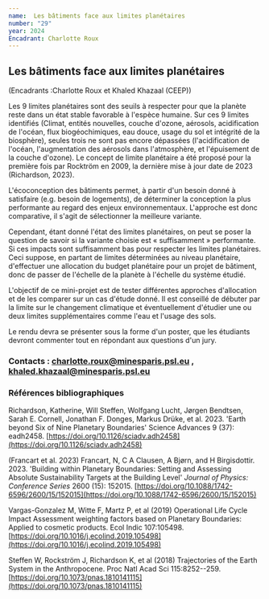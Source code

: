 ```yaml
---
name:  Les bâtiments face aux limites planétaires
number: "29"
year: 2024
Encadrant: Charlotte Roux
---
```



## Les bâtiments face aux limites planétaires

(Encadrants :Charlotte Roux et Khaled Khazaal (CEEP))

Les 9 limites planétaires sont des seuils à respecter pour que la
planète reste dans un état stable favorable à l'espèce humaine. Sur ces
9 limites identifiés (Climat, entités nouvelles, couche d'ozone,
aérosols, acidification de l'océan, flux biogéochimiques, eau douce,
usage du sol et intégrité de la biosphère), seules trois ne sont pas
encore dépassées (l'acidification de l'océan, l'augmentation des
aérosols dans l'atmosphère, et l'épuisement de la couche d'ozone). Le
concept de limite planétaire a été proposé pour la première fois par
Rocktröm en 2009, la dernière mise à jour date de 2023 (Richardson,
2023).

L'écoconception des bâtiments permet, à partir d'un besoin donné à
satisfaire (e.g. besoin de logements), de déterminer la conception la
plus performante au regard des enjeux environnementaux. L'approche est
donc comparative, il s'agit de sélectionner la meilleure variante.

Cependant, étant donné l'état des limites planétaires, on peut se poser
la question de savoir si la variante choisie est « suffisamment »
performante. Si ces impacts sont suffisamment bas pour respecter les
limites planétaires. Ceci suppose, en partant de limites déterminées au
niveau planétaire, d'effectuer une allocation du budget planétaire pour
un projet de bâtiment, donc de passer de l'échelle de la planète à
l'échelle du système étudié.

L'objectif de ce mini-projet est de tester différentes approches
d'allocation et de les comparer sur un cas d'étude donné. Il est
conseillé de débuter par la limite sur le changement climatique et
éventuellement d'étudier une ou deux limites supplémentaires comme l'eau
et l'usage des sols.

Le rendu devra se présenter sous la forme d'un poster, que les étudiants
devront commenter tout en répondant aux questions d'un jury. 

### Contacts : charlotte.roux@minesparis.psl.eu , khaled.khazaal@minesparis.psl.eu


### Références bibliographiques

Richardson, Katherine, Will Steffen, Wolfgang Lucht, Jørgen Bendtsen,
Sarah E. Cornell, Jonathan F. Donges, Markus Drüke, et al. 2023. 'Earth
beyond Six of Nine Planetary Boundaries' Science Advances 9 (37):
eadh2458. [https://doi.org/10.1126/sciadv.adh2458](https://doi.org/10.1126/sciadv.adh2458)

(Francart et al. 2023) Francart, N, C A Clausen, A Bjørn, and H
Birgisdottir. 2023. 'Building within Planetary Boundaries: Setting and
Assessing Absolute Sustainability Targets at the Building Level'
*Journal of Physics: Conference Series* 2600 (15): 152015. [https://doi.org/10.1088/1742-6596/2600/15/152015](https://doi.org/10.1088/1742-6596/2600/15/152015)


Vargas-Gonzalez M, Witte F, Martz P, et al (2019) Operational Life Cycle
Impact Assessment weighting factors based on Planetary Boundaries:
Applied to cosmetic products. Ecol Indic 107:105498. [https://doi.org/10.1016/j.ecolind.2019.105498](https://doi.org/10.1016/j.ecolind.2019.105498)

Steffen W, Rockström J, Richardson K, et al (2018) Trajectories of the
Earth System in the Anthropocene. Proc Natl Acad Sci 115:8252--259. [https://doi.org/10.1073/pnas.1810141115](https://doi.org/10.1073/pnas.1810141115)

